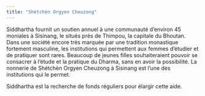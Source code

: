 ```yaml
---
title: "Shétchèn Orgyen Cheuzong"
---
```


Siddhartha fournit un soutien annuel à une communauté d’environ 45 moniales à Sisinang, le situés près de Thimpou, la capitale du Bhoutan. Dans une société encore très marquée par une tradition monastique fortement masculine, les institutions qui permettent aux femmes d’étudier et de pratiquer sont rares. Beaucoup de jeunes filles souhaiteraient pouvoir se consacrer à l’étude et la pratique du Dharma, sans en avoir la possibilité. La nonnerie de Shétchèn Orgyen Cheuzong à Sisinang est l’une des institutions qui le permet. 

Siddhartha est la recherche de fonds réguliers pour élargir cette aide. 

